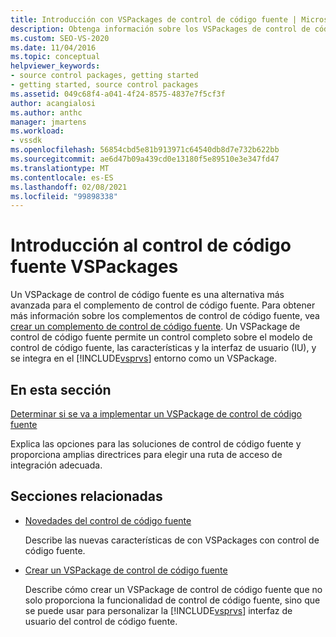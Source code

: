 ```yaml
---
title: Introducción con VSPackages de control de código fuente | Microsoft Docs
description: Obtenga información sobre los VSPackages de control de código fuente en Visual Studio y cómo son una alternativa más avanzada a los complementos de control de código fuente.
ms.custom: SEO-VS-2020
ms.date: 11/04/2016
ms.topic: conceptual
helpviewer_keywords:
- source control packages, getting started
- getting started, source control packages
ms.assetid: 049c68f4-a041-4f24-8575-4837e7f5cf3f
author: acangialosi
ms.author: anthc
manager: jmartens
ms.workload:
- vssdk
ms.openlocfilehash: 56854cbd5e81b913971c64540db8d7e732b622bb
ms.sourcegitcommit: ae6d47b09a439cd0e13180f5e89510e3e347fd47
ms.translationtype: MT
ms.contentlocale: es-ES
ms.lasthandoff: 02/08/2021
ms.locfileid: "99898338"
---
```

# <a name="get-started-with-source-control-vspackages"></a>Introducción al control de código fuente VSPackages

Un VSPackage de control de código fuente es una alternativa más avanzada para el complemento de control de código fuente. Para obtener más información sobre los complementos de control de código fuente, vea [crear un complemento de control de código fuente](../../extensibility/internals/creating-a-source-control-plug-in.md). Un VSPackage de control de código fuente permite un control completo sobre el modelo de control de código fuente, las características y la interfaz de usuario (IU), y se integra en el [!INCLUDE[vsprvs](../../code-quality/includes/vsprvs_md.md)] entorno como un VSPackage.

## <a name="in-this-section"></a>En esta sección

[Determinar si se va a implementar un VSPackage de control de código fuente](../../extensibility/internals/determining-whether-to-implement-a-source-control-vspackage.md)

Explica las opciones para las soluciones de control de código fuente y proporciona amplias directrices para elegir una ruta de acceso de integración adecuada.

## <a name="related-sections"></a>Secciones relacionadas

- [Novedades del control de código fuente](../../extensibility/internals/what-s-new-in-source-control.md)

   Describe las nuevas características de con VSPackages con control de código fuente.

- [Crear un VSPackage de control de código fuente](../../extensibility/internals/creating-a-source-control-vspackage.md)

   Describe cómo crear un VSPackage de control de código fuente que no solo proporciona la funcionalidad de control de código fuente, sino que se puede usar para personalizar la [!INCLUDE[vsprvs](../../code-quality/includes/vsprvs_md.md)] interfaz de usuario del control de código fuente.
